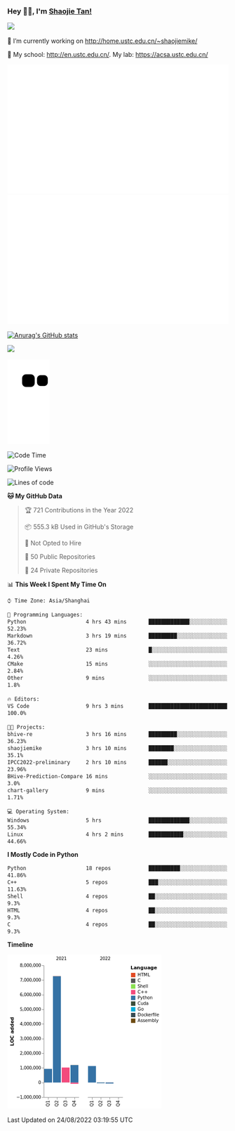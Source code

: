 

<!--
**Kirrito-k423/Kirrito-k423** is a ✨ _special_ ✨ repository because its `README.md` (this file) appears on your GitHub profile.

Here are some ideas to get you started:

- 🔭 I’m currently working on ...
- 🌱 I’m currently learning ...
- 👯 I’m looking to collaborate on ...
- 🤔 I’m looking for help with ...
- 💬 Ask me about ...
- 📫 How to reach me: ...
- 😄 Pronouns: ...
- ⚡ Fun fact: ...
-->
### Hey 👋🏽, I'm [Shaojie Tan!](http://home.ustc.edu.cn/~shaojiemike/about)

![](https://visitor-badge.glitch.me/badge?page_id=Kirrito-k423.Kirrito-k423)

🔭 I’m currently working on http://home.ustc.edu.cn/~shaojiemike/

👯 My school: http://en.ustc.edu.cn/. My lab: https://acsa.ustc.edu.cn/

![](https://github.com/Kirrito-k423/github-stats/blob/master/generated/overview.svg)
![](https://github.com/Kirrito-k423/github-stats/blob/master/generated/languages.svg)

[![Anurag's GitHub stats](https://github-readme-stats.vercel.app/api?username=Kirrito-k423&theme=flag-india&show_icons=true&hide=stars,prs,issues,contribs)](https://github.com/anuraghazra/github-readme-stats)

![](https://github-profile-summary-cards.vercel.app/api/cards/profile-details?username=Kirrito-k423&theme=vue)

![snake gif](https://github.com/Kirrito-k423/Kirrito-k423/blob/output/github-contribution-grid-snake.svg)

<!--START_SECTION:waka-->
![Code Time](http://img.shields.io/badge/Code%20Time-457%20hrs%2015%20mins-blue)

![Profile Views](http://img.shields.io/badge/Profile%20Views-1-blue)

![Lines of code](https://img.shields.io/badge/From%20Hello%20World%20I%27ve%20Written-11%20Million%20lines%20of%20code-blue)

**🐱 My GitHub Data** 

> 🏆 721 Contributions in the Year 2022
 > 
> 📦 555.3 kB Used in GitHub's Storage 
 > 
> 🚫 Not Opted to Hire
 > 
> 📜 50 Public Repositories 
 > 
> 🔑 24 Private Repositories  
 > 
📊 **This Week I Spent My Time On** 

```text
⌚︎ Time Zone: Asia/Shanghai

💬 Programming Languages: 
Python                   4 hrs 43 mins       █████████████░░░░░░░░░░░░   52.23% 
Markdown                 3 hrs 19 mins       █████████░░░░░░░░░░░░░░░░   36.72% 
Text                     23 mins             █░░░░░░░░░░░░░░░░░░░░░░░░   4.26% 
CMake                    15 mins             ░░░░░░░░░░░░░░░░░░░░░░░░░   2.84% 
Other                    9 mins              ░░░░░░░░░░░░░░░░░░░░░░░░░   1.8%

🔥 Editors: 
VS Code                  9 hrs 3 mins        █████████████████████████   100.0%

🐱‍💻 Projects: 
bhive-re                 3 hrs 16 mins       █████████░░░░░░░░░░░░░░░░   36.23% 
shaojiemike              3 hrs 10 mins       ████████░░░░░░░░░░░░░░░░░   35.1% 
IPCC2022-preliminary     2 hrs 10 mins       ██████░░░░░░░░░░░░░░░░░░░   23.96% 
BHive-Prediction-Compare 16 mins             ░░░░░░░░░░░░░░░░░░░░░░░░░   3.0% 
chart-gallery            9 mins              ░░░░░░░░░░░░░░░░░░░░░░░░░   1.71%

💻 Operating System: 
Windows                  5 hrs               █████████████░░░░░░░░░░░░   55.34% 
Linux                    4 hrs 2 mins        ███████████░░░░░░░░░░░░░░   44.66%

```

**I Mostly Code in Python** 

```text
Python                   18 repos            ██████████░░░░░░░░░░░░░░░   41.86% 
C++                      5 repos             ███░░░░░░░░░░░░░░░░░░░░░░   11.63% 
Shell                    4 repos             ██░░░░░░░░░░░░░░░░░░░░░░░   9.3% 
HTML                     4 repos             ██░░░░░░░░░░░░░░░░░░░░░░░   9.3% 
C                        4 repos             ██░░░░░░░░░░░░░░░░░░░░░░░   9.3%

```


**Timeline**

![Chart not found](https://raw.githubusercontent.com/Kirrito-k423/Kirrito-k423/main/charts/bar_graph.png) 


 Last Updated on 24/08/2022 03:19:55 UTC
<!--END_SECTION:waka-->

